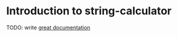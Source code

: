 # Introduction to string-calculator

TODO: write [great documentation](http://jacobian.org/writing/what-to-write/)
